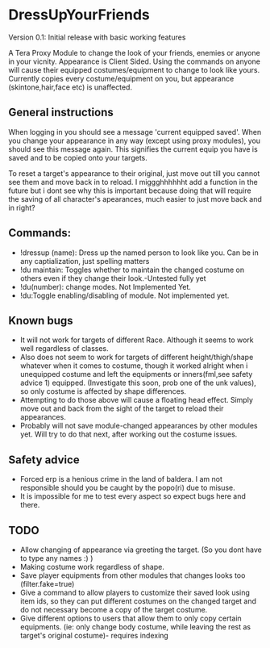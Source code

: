 # DressUpYourFriends
Version 0.1: Initial release with basic working features

A Tera Proxy Module to change the look of your friends, enemies or anyone in your vicnity. Appearance is Client Sided. Using the commands on anyone will cause their equipped costumes/equipment to change to look like yours. Currently copies every costume/equipment on you, but appearance (skintone,hair,face etc) is unaffected.

## General instructions
When logging in you should see a message 'current equipped saved'. When you change your appearance in any way (except using proxy modules), you should see this message again. This signifies the current equip you have is saved and to be copied onto your targets.

To reset a target's appearance to their original, just move out till you cannot see them and move back in to reload. I miggghhhhhht add a function in the future but i dont see why this is important because doing that will require the saving of all character's apearances, much easier to just move back and in right?

## Commands:
- !dressup (name): Dress up the named person to look like you. Can be in any captialization, just spelling matters
- !du maintain: Toggles whether to maintain the changed costume on others even if they change their look.-Untested fully yet
- !du(number): change modes. Not Implemented Yet.
- !du:Toggle enabling/disabling of module. Not implemented yet.
## Known bugs
- It will not work for targets of different Race. Although it seems to work well regardless of classes.
- Also does not seem to work for targets of different height/thigh/shape whatever when it comes to costume, though it worked alright when i unequipped costume and left the equipments or inners(fml,see safety advice 1) equipped. (Investigate this soon, prob one of the unk values), so only costume is affected by shape differences. 
- Attempting to do those above will cause a floating head effect. Simply move out and back from the sight of the target to reload their appearances.
- Probably will not save module-changed appearances by other modules yet. Will try to do that next, after working out the costume issues.

## Safety advice
- Forced erp is a henious crime in the land of baldera. I am not responsible should you be caught by the popo(ri) due to misuse.
- It is impossible for me to test every aspect so expect bugs here and there.


## TODO
- Allow changing of appearance via greeting the target. (So you dont have to type any names :) )
- Making costume work regardless of shape.
- Save player equipments from other modules that changes looks too (filter.fake=true)
- Give a command to allow players to customize their saved look using item ids, so they can put different costumes on the changed target and do not necessary become a copy of the target costume.
- Give different options to users that allow them to only copy certain equipments. (ie: only change body costume, while leaving the rest as target's original costume)- requires indexing 
